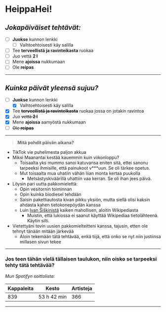 # **HeippaHei!**

## ***Jokapäiväiset tehtävät:***

* [ ] **Juokse** kunnon lenkki
    * [ ] Vaihtoehtoisesti käy salilla
* [ ] Tee **terveellistä ja ravinteikasta** ruokaa
* [ ] Juo vettä **2 l**
* [ ] Mene **ajoissa** nukkumaan
* [ ] Ole **reipas**
---

## ***Kuinka päivät yleensä sujuu?***
* [ ] **Juokse** kunnon lenkki
    * [x] Vaihtoehtoisesti käy salilla
* [x] Tee ~~**terveellistä ja ravinteikasta**~~ ruokaa jossa on jotakin ravintoa
* [x] Juo ~~vettä **2 l**~~
* [x] Mene **ajoissa** aamyöstä nukkumaan
* [ ] ~~Ole **reipas**~~
---

> **Mitä pohdit päivän aikana?**
* TikTok vie puhelimesta paljon akkua
* Miksi Maanantai kestää kauemmin kuin viikonloppu?
    * Toisaalta yks mummo sanoi katuvansa eniten sitä, ettei sanonu tarpeeksi ihmisille, että painukoot v***uun. Se oli tärkee opetus.
    * Mut toisaalta mua uhatiin vähän liian monta kertaa puukolla
        * Metsästyskiväärillä uhattiin vaa kerran. Se oli ihan jees päivä.
* Löysin pari uutta pakkomielettä:
    * Opin vesitornin toiminnan
    * Opin kuinka biodiesel tehdään
    * Saisin pakettiautosta kivan pikku yksiön, mutta siellä olisi kaksin ahdasta kahen tietokonepöydän kanssa
    * Luin [Ivan Šiškinistä](https://fi.wikipedia.org/wiki/Ivan_%C5%A0i%C5%A1kin "Wikipedia") kaiken mahollisen, aloitin Wikipediasta
        * Muistin, että lukiossa ei saanut käyttää Wikipediaa tietolähteenä. Käytin silti.
* Vietettyäni tovin uusien pakkomielteitteni kanssa, tajusin, etten ole tehnyt tänään mitään järkevää
    * Aloin tekemään tätä tehtävää, enkä tiijä, että onko se nyt niin justiinsa millasen sivun tekee
---
### **Jos teen tähän vielä tällaisen taulukon, niin oisko se tarpeeksi tehty tätä tehtävää?**

*Mun Spotifyn soittolista:*

| Kappaleita | Kesto          | Artisteja |
| ---------- | -------------- |---------- |
| 839        | 53 h 42 min    | 366       |

---

